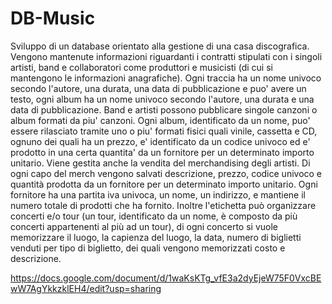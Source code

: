 # DB-Music
Sviluppo di un database orientato alla gestione di una casa discografica. 
Vengono mantenute informazioni riguardanti i contratti stipulati con i singoli artisti, band e collaboratori come produttori e musicisti (di cui si mantengono le informazioni anagrafiche). Ogni traccia ha un nome univoco secondo l'autore, una durata, una data di pubblicazione e puo' avere un testo, ogni album ha un nome univoco secondo l'autore, una durata e una data di pubblicazione. Band e artisti possono pubblicare singole canzoni o album formati da piu' canzoni. Ogni album, identificato da un nome, puo' essere rilasciato tramite uno o piu' formati fisici quali vinile, cassetta e CD, ognuno dei quali ha un prezzo, e' identificato da un codice univoco ed e' prodotto in una certa quantita' da un fornitore per un determinato importo unitario. Viene gestita anche la vendita del merchandising degli artisti. Di ogni capo del merch vengono salvati descrizione, prezzo, codice univoco e quantità prodotta da un fornitore per un determinato importo unitario. Ogni fornitore ha una partita iva univoca, un nome, un indirizzo, e mantiene il numero totale di prodotti che ha fornito. 
Inoltre l'etichetta può organizzare concerti e/o tour (un tour, identificato da un nome, è composto da più concerti appartenenti al più ad un tour), di ogni concerto si vuole memorizzare il luogo, la capienza del luogo, la data, numero di biglietti venduti per tipo di biglietto, dei quali vengono memorizzati costo e descrizione. 

https://docs.google.com/document/d/1waKsKTg_vfE3a2dyEjeW75F0VxcBEwW7AgYkkzklEH4/edit?usp=sharing